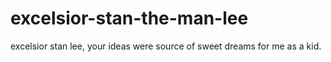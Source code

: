 # excelsior-stan-the-man-lee
excelsior stan lee, your ideas were source of sweet dreams for me as a kid.
